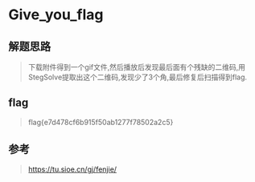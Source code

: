# Give_you_flag

## 解题思路

> 下载附件得到一个gif文件,然后播放后发现最后面有个残缺的二维码,用StegSolve提取出这个二维码,发现少了3个角,最后修复后扫描得到flag.

## flag

> flag{e7d478cf6b915f50ab1277f78502a2c5}

## 参考

> https://tu.sioe.cn/gj/fenjie/